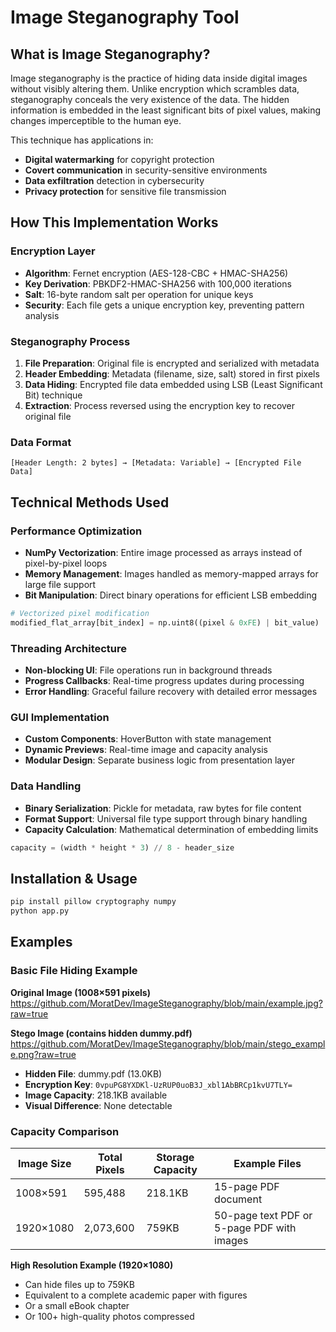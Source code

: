 # Image Steganography Tool

## What is Image Steganography?

Image steganography is the practice of hiding data inside digital images without visibly altering them. Unlike encryption which scrambles data, steganography conceals the very existence of the data. The hidden information is embedded in the least significant bits of pixel values, making changes imperceptible to the human eye.

This technique has applications in:
- **Digital watermarking** for copyright protection
- **Covert communication** in security-sensitive environments  
- **Data exfiltration** detection in cybersecurity
- **Privacy protection** for sensitive file transmission

## How This Implementation Works

### Encryption Layer
- **Algorithm**: Fernet encryption (AES-128-CBC + HMAC-SHA256)
- **Key Derivation**: PBKDF2-HMAC-SHA256 with 100,000 iterations
- **Salt**: 16-byte random salt per operation for unique keys
- **Security**: Each file gets a unique encryption key, preventing pattern analysis

### Steganography Process
1. **File Preparation**: Original file is encrypted and serialized with metadata
2. **Header Embedding**: Metadata (filename, size, salt) stored in first pixels
3. **Data Hiding**: Encrypted file data embedded using LSB (Least Significant Bit) technique
4. **Extraction**: Process reversed using the encryption key to recover original file

### Data Format
```
[Header Length: 2 bytes] → [Metadata: Variable] → [Encrypted File Data]
```

## Technical Methods Used

### Performance Optimization
- **NumPy Vectorization**: Entire image processed as arrays instead of pixel-by-pixel loops
- **Memory Management**: Images handled as memory-mapped arrays for large file support
- **Bit Manipulation**: Direct binary operations for efficient LSB embedding

```python
# Vectorized pixel modification
modified_flat_array[bit_index] = np.uint8((pixel & 0xFE) | bit_value)
```

### Threading Architecture
- **Non-blocking UI**: File operations run in background threads
- **Progress Callbacks**: Real-time progress updates during processing
- **Error Handling**: Graceful failure recovery with detailed error messages

### GUI Implementation
- **Custom Components**: HoverButton with state management
- **Dynamic Previews**: Real-time image and capacity analysis
- **Modular Design**: Separate business logic from presentation layer

### Data Handling
- **Binary Serialization**: Pickle for metadata, raw bytes for file content
- **Format Support**: Universal file type support through binary handling
- **Capacity Calculation**: Mathematical determination of embedding limits

```python
capacity = (width * height * 3) // 8 - header_size
```

## Installation & Usage

```bash
pip install pillow cryptography numpy
python app.py
```

## Examples

### Basic File Hiding Example

**Original Image (1008×591 pixels)**
https://github.com/MoratDev/ImageSteganography/blob/main/example.jpg?raw=true

**Stego Image (contains hidden dummy.pdf)**
https://github.com/MoratDev/ImageSteganography/blob/main/stego_example.png?raw=true

- **Hidden File**: dummy.pdf (13.0KB)
- **Encryption Key**: `0vpuPG8YXDKl-UzRUP0uoB3J_xbl1AbBRCp1kvU7TLY=`
- **Image Capacity**: 218.1KB available
- **Visual Difference**: None detectable

### Capacity Comparison

| Image Size | Total Pixels | Storage Capacity | Example Files |
|------------|--------------|------------------|---------------|
| 1008×591   | 595,488      | 218.1KB         | 15-page PDF document |
| 1920×1080  | 2,073,600    | 759KB           | 50-page text PDF or 5-page PDF with images |

**High Resolution Example (1920×1080)**
- Can hide files up to 759KB
- Equivalent to a complete academic paper with figures
- Or a small eBook chapter
- Or 100+ high-quality photos compressed
